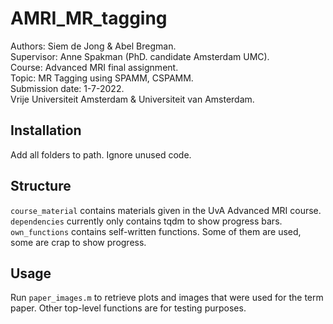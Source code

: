 # AMRI_MR_tagging
Authors: Siem de Jong & Abel Bregman.\
Supervisor: Anne Spakman (PhD. candidate Amsterdam UMC).\
Course: Advanced MRI final assignment.\
Topic: MR Tagging using SPAMM, CSPAMM.\
Submission date: 1-7-2022.\
Vrije Universiteit Amsterdam & Universiteit van Amsterdam.

## Installation
Add all folders to path.
Ignore unused code.

## Structure
`course_material` contains materials given in the UvA Advanced MRI course.
`dependencies` currently only contains tqdm to show progress bars.
`own_functions` contains self-written functions. Some of them are used, some are crap to show progress.

## Usage
Run `paper_images.m` to retrieve plots and images that were used for the term paper.
Other top-level functions are for testing purposes.
